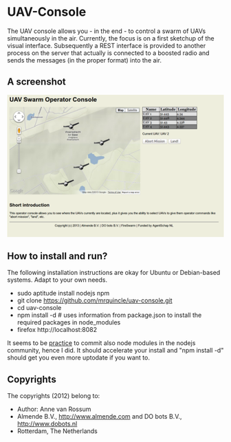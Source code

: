 <!-- Uses markdown syntax for neat display at github -->

# UAV-Console
The UAV console allows you - in the end - to control a swarm of UAVs simultaneously in the air. Currently, the focus is on a first sketchup of the visual interface. Subsequently a REST interface is provided to another process on the server that actually is connected to a boosted radio and sends the messages (in the proper format) into the air.

## A screenshot

![Screenshot](https://github.com/mrquincle/uav-console/raw/master/doc/uav_swarm.png "Screenshot")

## How to install and run?

The following installation instructions are okay for Ubuntu or Debian-based systems. Adapt to your own needs.

* sudo aptitude install nodejs npm
* git clone https://github.com/mrquincle/uav-console.git
* cd uav-console
* npm install -d # uses information from package.json to install the required packages in node_modules
* firefox http://localhost:8082

It seems to be [practice](http://www.futurealoof.com/posts/nodemodules-in-git.html) to commit also node modules in the nodejs community, hence I did. It should accelerate your install and "npm install -d" should get you even more uptodate if you want to.

## Copyrights
The copyrights (2012) belong to:

- Author: Anne van Rossum
- Almende B.V., http://www.almende.com and DO bots B.V., http://www.dobots.nl
- Rotterdam, The Netherlands



